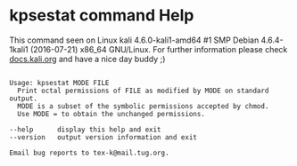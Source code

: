 # kpsestat command Help
 
 This command seen on Linux kali 4.6.0-kali1-amd64 #1 SMP Debian 4.6.4-1kali1 (2016-07-21) x86_64 GNU/Linux. For further information please check [docs.kali.org](docs.kali.org) and have a nice day buddy ;) 

~~~

Usage: kpsestat MODE FILE
  Print octal permissions of FILE as modified by MODE on standard output.
  MODE is a subset of the symbolic permissions accepted by chmod.
  Use MODE = to obtain the unchanged permissions.

--help      display this help and exit
--version   output version information and exit

Email bug reports to tex-k@mail.tug.org.

~~~
